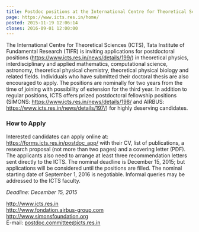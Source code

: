 ```yaml
---
title: Postdoc positions at the International Centre for Theoretical Sciences
page: https://www.icts.res.in/home/
posted: 2015-11-19 12:06:14
closes: 2016-09-01 12:00:00
---
```


The International Centre for Theoretical Sciences (ICTS), Tata
Institute of Fundamental Research (TIFR) is inviting applications for
postdoctoral positions (https://www.icts.res.in/news/details/199/) in
theoretical physics, interdisciplinary and applied mathematics,
computational science, astronomy, theoretical physical chemistry,
theoretical physical biology and related fields. Individuals who have
submitted their doctoral thesis are also encouraged to apply. The
positions are nominally for two years from the time of joining with
possibility of extension for the third year. In addition to regular
positions, ICTS offers prized postdoctoral fellowship positions
(SIMONS: <https://www.icts.res.in/news/details/198/> and AIRBUS:
<https://www.icts.res.in/news/details/197/>) for highly deserving
candidates.

### How to Apply

Interested candidates can apply online at:
<https://forms.icts.res.in/postdoc_app/> with their CV, list of
publications, a research proposal (not more than two pages) and a
covering letter (PDF). The applicants also need to arrange at least
three recommendation letters sent directly to the ICTS. The nominal
deadline is December 15, 2015; but applications will be considered
until the positions are filled. The nominal starting date of September
1, 2016 is negotiable. Informal queries may be addressed to the ICTS
faculty.

*Deadline: December 15, 2015*

<http://www.icts.res.in>  
<http://www.fondation.airbus-group.com>  
<http://www.simonsfoundation.org>  
E-mail: postdoc.committee@icts.res.in
